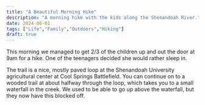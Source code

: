 ```yaml
---
title: "A Beautiful Morning Hike"
description: "A morning hike with the kids along the Shenandoah River."
date: 2024-06-01
tags: ["Life","Family","Outdoors","Hiking"]
draft: true
---
```

This morning we managed to get 2/3 of the children up and out the door at 9am for a hike. One of the teenagers decided she would rather sleep in.

The trail is a nice, mostly paved loop at the Shenandoah University agricultural center at Cool Springs Battlefield. You can continue on to a wooded trail at about halfway through the loop, which takes you to a small waterfall in the creek. We used to be able to go up above the waterfall, but they now have this blocked off.